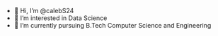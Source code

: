 - 👋 Hi, I’m @calebS24
- 👀 I’m interested in Data Science
- 🌱 I’m currently pursuing B.Tech Computer Science and Engineering


